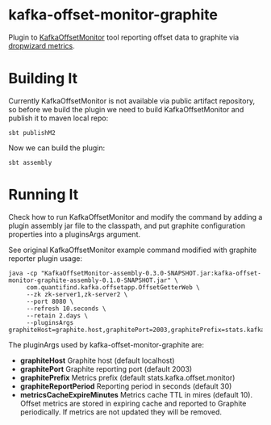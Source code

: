 kafka-offset-monitor-graphite
===========
Plugin to [KafkaOffsetMonitor](https://github.com/quantifind/KafkaOffsetMonitor) tool reporting offset data to graphite via [dropwizard metrics](https://github.com/dropwizard/metrics).


Building It
===========
Currently KafkaOffsetMonitor is not available via public artifact repository, so before we build the plugin we need to build KafkaOffsetMonitor and publish it to maven local repo:

```
sbt publishM2
```

Now we can build the plugin:

```
sbt assembly
```

Running It
===========
Check how to run KafkaOffsetMonitor and modify the command by adding a plugin assembly jar file to the classpath, and put graphite configuration properties into a pluginsArgs argument.

See original KafkaOffsetMonitor example command modified with graphite reporter plugin usage:

```
java -cp "KafkaOffsetMonitor-assembly-0.3.0-SNAPSHOT.jar:kafka-offset-monitor-graphite-assembly-0.1.0-SNAPSHOT.jar" \
     com.quantifind.kafka.offsetapp.OffsetGetterWeb \
     --zk zk-server1,zk-server2 \
     --port 8080 \
     --refresh 10.seconds \
     --retain 2.days \
     --pluginsArgs graphiteHost=graphite.host,graphitePort=2003,graphitePrefix=stats.kafka.offset_monitor
```

The pluginArgs used by kafka-offset-monitor-graphite are:

- **graphiteHost** Graphite host (default localhost)
- **graphitePort** Graphite reporting port (default 2003)
- **graphitePrefix** Metrics prefix (default stats.kafka.offset.monitor)
- **graphiteReportPeriod** Reporting period in seconds (default 30)
- **metricsCacheExpireMinutes** Metrics cache TTL in mires (default 10). Offset metrics are stored in expiring cache and reported to Graphite periodically. If metrics are not updated they will be removed.
